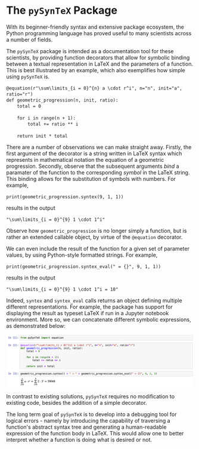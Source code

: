 # The ```pySynTeX``` Package

With its beginner-friendly syntax and extensive package ecosystem, the Python programming language has proved useful to many scientists across a number of fields. 

The ```pySynTeX``` package is intended as a documentation tool for these scientists, by providing function decorators that allow for symbolic binding between a textual representation in LaTeX and the parameters of a function. This is best illustrated by an example, which also exemplifies how simple using ```pySynTeX``` is.

```
@equation(r"\sum\limits_{i = 0}^{n} a \cdot r^i", n="n", init="a", ratio="r")
def geometric_progression(n, init, ratio):
    total = 0

    for i in range(n + 1):
        total += ratio ** i

    return init * total
```

There are a number of observations we can make straight away. Firstly, the first argument of the decorator is a string 
written in LaTeX syntax which represents in mathematical notation the equation of a geometric progression. Secondly, 
observe that the subsequent arguments _bind_ a paramater of the function to the corresponding _symbol_ in the LaTeX string.
This binding allows for the substitution of symbols with numbers. For example,

```
print(geometric_progression.syntex(9, 1, 1))
```
results in the output
```
"\sum\limits_{i = 0}^{9} 1 \cdot 1^i"
```

Observe how ```geometric_progression``` is no longer simply a function, but is rather an extended callable object, by 
virtue of the ```@equation``` decorator.

We can even include the result of the function for a given set of parameter values, by using Python-style formatted strings.
For example,
```
print(geometric_progression.syntex_eval(" = {}", 9, 1, 1))
```
results in the output
```
"\sum\limits_{i = 0}^{9} 1 \cdot 1^i = 10"
```

Indeed, ```syntex``` and ```syntex_eval``` calls returns an object defining
multiple different representations. For example, the package has support for displaying the result as typeset LaTeX if 
run in a Jupyter notebook environment. More so, we can concatenate different symbolic expressions, as demonstrated below:

![Example usage in Jupyter Notebook](./example_jupyter.png?raw=true)

In contrast to existing solutions, ```pySynTeX``` requires no modification to existing code, besides the addition of a 
simple decorator.

The long term goal of ```pySynTeX``` is to develop into a debugging tool for logical errors - namely by introducing the 
capability of traversing a function's abstract syntax tree and generating a human-readable expression of the function body
in LaTeX. This would allow one to better interpret whether a function is doing what is desired or not.